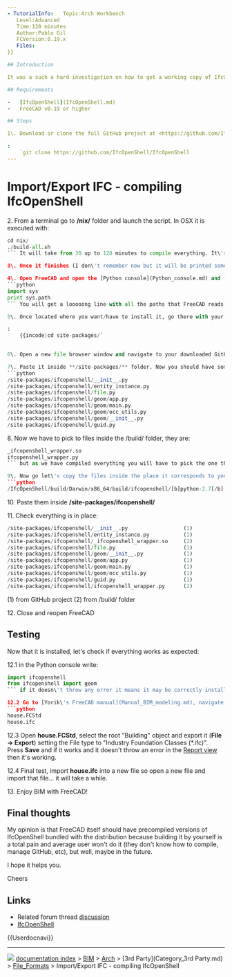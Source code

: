 ```yaml
---
- TutorialInfo:   Topic:Arch Workbench
   Level:Advanced
   Time:120 minutes
   Author:Pablo Gil
   FCVersion:0.19.x
   Files:
}}

## Introduction

It was a such a hard investigation on how to get a working copy of IfcOpenShell-python on OSX/macOS in order to import/export IFC files that I\'m sharing this tutorial in case it helps more people. My system is OSX 10.11.6, 64bits with Python 2.7.11, it might work for you if you have also OSX as they are often 64bits but may differ from mine. The procedure might be very similar if you run Linux or Windows but it probably have some differences.

## Requirements

-   [IfcOpenShell](IfcOpenShell.md)
-   FreeCAD v0.19 or higher

## Steps

1\. Download or clone the full GitHub project at <https://github.com/IfcOpenShell/IfcOpenShell> (it will always be the newest version)

:   
    `git clone https://github.com/IfcOpenShell/IfcOpenShell
---
```


# Import/Export IFC - compiling IfcOpenShell

      

2\. From a terminal go to **/nix/** folder and launch the script. In OSX it is executed with: 
```python
cd nix/
./build-all.sh
``` It will take from 30 up to 120 minutes to compile everything. It\'s not the smarter way of compiling [IfcOpenShell](IfcOpenShell.md) but this simple script will compile all dependencies, Python versions, etc.

3\. Once it finishes (I don\'t remember now but it will be printed something like \"Built IfcOpenShell\...\" and it will return to your prompt) you will have a new folder **/IfcOpenShell/build/** full of files and folders. From my personal experience, two weeks ago the nix \"build-all.sh\" script didn\'t finished successfully but after trying it yesterday with the newest updates it worked fine so I guess you might experience something similar in case the development goes further\... So now you have everything you need but you have to do some manual work in order to get it working:

4\. Open FreeCAD and open the [Python console](Python_console.md) and [Report view](Report_view.md). Then write into the Python console the following: 
```python
import sys
print sys.path
``` You will get a looooong line with all the paths that FreeCAD reads. You may be able to install IfcOpenShell in any of them but I suggest you to place it inside one where you find a **/site-packages/** after a **/Python/** or **/python-something/**. In my case it was **/Library/Python/2.7/site-packages**. (Note: you will find paths inside your app directory but I suggest you to not use them because then IfcOpenShell will only be available for this app)

5\. Once located where you want/have to install it, go there with your file browser (Finder in OSX). That is, go inside **/site-packages/** folder

:   
    {{incode|cd site-packages/`
    

6\. Open a new file browser window and navigate to your downloaded GitHub project: **/IfcOpenShell/src/ifcopenshell-python/** and copy the full **/ifcopenshell/** folder

7\. Paste it inside **/site-packages/** folder. Now you should have something like: 
```python
/site-packages/ifcopenshell/__init__.py
/site-packages/ifcopenshell/entity_instance.py
/site-packages/ifcopenshell/file.py
/site-packages/ifcopenshell/geom/app.py
/site-packages/ifcopenshell/geom/main.py
/site-packages/ifcopenshell/geom/occ_utils.py
/site-packages/ifcopenshell/geom/__init__.py
/site-packages/ifcopenshell/guid.py
```

8\. Now we have to pick to files inside the /build/ folder, they are: 
```python
_ifcopenshell_wrapper.so
ifcopenshell_wrapper.py
``` but as we have compiled everything you will have to pick the one that matches with your FreeCAD Python version. Check it easily reading the first line inside your FreeCAD [Python console](Python_console.md) view. In my case it was Python 2.7.11.

9\. Now go let\'s copy the files inside the place it corresponds to your Python version. In my case it was: 
```python
/IfcOpenShell/build/Darwin/x86_64/build/ifcopenshell/[b]python-2.7[/b].10/ifcwrap/
```

10\. Paste them inside **/site-packages/ifcopenshell/**

11\. Check everything is in place: 
```python
/site-packages/ifcopenshell/__init__.py                  (1)
/site-packages/ifcopenshell/entity_instance.py           (1)
/site-packages/ifcopenshell/_ifcopenshell_wrapper.so     (2)
/site-packages/ifcopenshell/file.py                      (1)
/site-packages/ifcopenshell/geom/__init__.py             (1)
/site-packages/ifcopenshell/geom/app.py                  (1)
/site-packages/ifcopenshell/geom/main.py                 (1)
/site-packages/ifcopenshell/geom/occ_utils.py            (1)
/site-packages/ifcopenshell/guid.py                      (1)
/site-packages/ifcopenshell/ifcopenshell_wrapper.py      (2)
```

\(1\) from GitHub project
(2) from /build/ folder

12\. Close and reopen FreeCAD

## Testing

Now that it is installed, let\'s check if everything works as expected:

12.1 in the Python console write: 
```python
import ifcopenshell
from ifcopenshell import geom
``` if it doesn\'t throw any error it means it may be correctly installed

12.2 Go to [Yorik\'s FreeCAD manual](Manual_BIM_modeling.md), navigate to the lower part of the page and download the following files to test: 
```python
house.FCStd
house.ifc
```

12.3 Open **house.FCStd**, select the root \"Building\" object and export it (**File → Export**) setting the File type to \"Industry Foundation Classes (\*.ifc)\". Press **Save** and if it works and it doesn\'t throw an error in the [Report view](Report_view.md) then it\'s working.

12.4 Final test, import **house.ifc** into a new file so open a new file and import that file\... it will take a while.

13\. Enjoy BIM with FreeCAD!

## Final thoughts 

My opinion is that FreeCAD itself should have precompiled versions of IfcOpenShell bundled with the distribution because building it by yourself is a total pain and average user won\'t do it (they don\'t know how to compile, manage GitHub, etc), but well, maybe in the future.

I hope it helps you.

Cheers

## Links

-   Related forum thread [discussion](http://forum.freecadweb.org/viewtopic.php?f=23&t=17536)
-   [IfcOpenShell](IfcOpenShell.md)

 {{Userdocnavi}}



---
![](images/Right_arrow.png) [documentation index](../README.md) > [BIM](Category_BIM.md) > [Arch](Category_Arch.md) > [3rd Party](Category_3rd Party.md) > [File_Formats](Category_File_Formats.md) > Import/Export IFC - compiling IfcOpenShell
